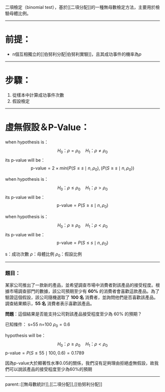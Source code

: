 二項檢定（binomial test），基於[[二項分配]]的一種無母數檢定方法，主要用於檢驗母體比例。
- - -
# 前提：
- n個互相獨立的[[伯努利分配|伯努利實驗]]，且其成功事件的機率為$p$
- - -
# 步驟：
1. 從樣本中計算成功事件次數
2. 假設檢定
- - -
# 虛無假設＆P-Value：

when hypothesis is：
$$
H_0：\rho=\rho_0 \quad H_1：\rho\neq\rho_0
$$
its p-value will be：
$$
\text{p-value}=2\times min(P(S\leq s\mid n , \rho_0),(P(S\geq s \mid n , \rho_0))
$$



when hypothesis is：
$$
H_0：\rho\leq\rho_0\quad H_1：\rho>\rho_0
$$
its p-value will be：
$$
\text{p-value}=P(S\geq s \mid n , \rho_0)
$$



when hypothesis is：
$$
H_0：\rho\geq\rho_0\quad H_1：\rho<\rho_0
$$
its p-value will be：
$$
\text{p-value}=P(S\leq s \mid n , \rho_0)
$$

s：成功次數
$\rho$：母體比例
$\rho_0$：假設比例
- - -
### 題目：

某家公司推出了一款新的產品，並希望調查市場中消費者對該產品的接受程度。根據市場調查部門的數據，該公司預期至少有 **60%** 的消費者會喜歡這款產品。為了驗證這個假設，該公司隨機選取了 **100 名** 消費者，並詢問他們是否喜歡該產品。調查結果顯示，**55 名** 消費者表示喜歡該產品。

**問題**：這個結果是否能支持公司對該產品接受程度至少為 60% 的預期？

已知條件：
s=55
n=100
$\rho_0=0.6$

hypothesis will be：
$$
H_0：\rho\geq\rho_0\quad H_1：\rho<\rho_0
$$
$\text{p-value}=P(S\leq 55 \mid 100,0.6)=0.1789$

因為p-value大於顯著性水準0.05的關係，我們沒有足夠理由拒絕虛無假設，故我們可以說該產品的接受程度至少為60%的預期
- - -
parent::[[無母數統計]],[[二項分配]],[[伯努利分配]]